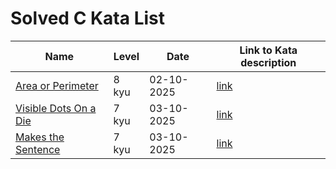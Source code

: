 # Solved C Kata List

| Name  | Level | Date  | Link to Kata description
|-------|-------|-------|-------------------------
| [Area or Perimeter](/C/area_or_perimeter.c) | 8 kyu | 02-10-2025 | [link](https://www.codewars.com/kata/5ab6538b379d20ad880000ab)
| [Visible Dots On a Die](/C/visible_dots_on_a_die.c) | 7 kyu | 03-10-2025 | [link](https://www.codewars.com/kata/5a39724945ddce2223000800)
| [Makes the Sentence](/C/makes_the_sentence.c) | 7 kyu | 03-10-2025 | [link](https://www.codewars.com/kata/59fb4d89ff58e5e816002efc)

